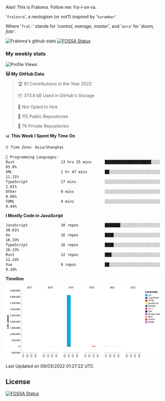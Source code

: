 Alas! This is Fralonra. Follow me: fra-l-on-ra.

'`fralonra`', a neologism (or not?) inspired by '`turambar`'.

Where '`fral-`' stands for *'control, manage, master'*, and '`onra`' for *'doom, fate'*.

![Fralonra's github stats](https://github-readme-stats.vercel.app/api?username=fralonra)
[![FOSSA Status](https://app.fossa.com/api/projects/git%2Bgithub.com%2Ffralonra%2Ffralonra.svg?type=shield)](https://app.fossa.com/projects/git%2Bgithub.com%2Ffralonra%2Ffralonra?ref=badge_shield)

### My weekly stats

<!--START_SECTION:waka-->
![Profile Views](http://img.shields.io/badge/Profile%20Views-0-blue)

**🐱 My GitHub Data** 

> 🏆 81 Contributions in the Year 2022
 > 
> 📦 373.8 kB Used in GitHub's Storage 
 > 
> 🚫 Not Opted to Hire
 > 
> 📜 115 Public Repositories 
 > 
> 🔑 76 Private Repositories  
 > 
📊 **This Week I Spent My Time On** 

```text
⌚︎ Time Zone: Asia/Shanghai

💬 Programming Languages: 
Rust                     13 hrs 25 mins      █████████████████████░░░░   85.0% 
XML                      1 hr 47 mins        ██░░░░░░░░░░░░░░░░░░░░░░░   11.31% 
TypeScript               17 mins             ░░░░░░░░░░░░░░░░░░░░░░░░░   1.81% 
Other                    9 mins              ░░░░░░░░░░░░░░░░░░░░░░░░░   0.96% 
TOML                     4 mins              ░░░░░░░░░░░░░░░░░░░░░░░░░   0.44%

```

**I Mostly Code in JavaScript** 

```text
JavaScript               30 repos            ███████░░░░░░░░░░░░░░░░░░   30.61% 
Go                       16 repos            ████░░░░░░░░░░░░░░░░░░░░░   16.33% 
TypeScript               16 repos            ████░░░░░░░░░░░░░░░░░░░░░   16.33% 
Rust                     12 repos            ███░░░░░░░░░░░░░░░░░░░░░░   12.24% 
Vue                      9 repos             ██░░░░░░░░░░░░░░░░░░░░░░░   9.18%

```


**Timeline**

![Chart not found](https://raw.githubusercontent.com/fralonra/fralonra/master/charts/bar_graph.png) 


 Last Updated on 09/03/2022 01:27:22 UTC
<!--END_SECTION:waka-->

## License
[![FOSSA Status](https://app.fossa.com/api/projects/git%2Bgithub.com%2Ffralonra%2Ffralonra.svg?type=large)](https://app.fossa.com/projects/git%2Bgithub.com%2Ffralonra%2Ffralonra?ref=badge_large)